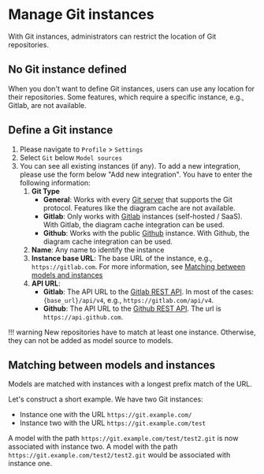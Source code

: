 <!--
 ~ SPDX-FileCopyrightText: Copyright DB Netz AG and the capella-collab-manager contributors
 ~ SPDX-License-Identifier: Apache-2.0
 -->

# Manage Git instances

With Git instances, administrators can restrict the location of Git
repositories.

## No Git instance defined

When you don't want to define Git instances, users can use any location for
their repositories. Some features, which require a specific instance, e.g.,
Gitlab, are not available.

## Define a Git instance

1. Please navigate to `Profile` > `Settings`
1. Select `Git` below `Model sources`
1. You can see all existing instances (if any). To add a new integration,
   please use the form below "Add new integration". You have to enter the
   following information:
   <!-- prettier-ignore -->
    1. **Git Type**
        - **General**: Works with every [Git server](https://git-scm.com/book/en/v2/Git-on-the-Server-Setting-Up-the-Server) that supports the Git protocol. Features like the diagram cache are not available.
        - **Gitlab**: Only works with [Gitlab](https://about.gitlab.com/) instances (self-hosted / SaaS). With Gitlab, the diagram cache integration can be used.
        - **Github**: Works with the public [Github](https://github.com/) instance. With Github, the diagram cache integration can be used.
    1. **Name**: Any name to identify the instance
    1. **Instance base URL**: The base URL of the instance, e.g., `https://gitlab.com`. For more information, see [Matching between models and instances](#matching-between-models-and-instances)
    1. **API URL**:
        - **Gitlab**: The API URL to the [Gitlab REST API](https://docs.gitlab.com/ee/api/rest/). In most of the cases: `{base_url}/api/v4`, e.g., `https://gitlab.com/api/v4`.
        - **Github**: The API URL to the [Github REST API](https://docs.github.com/en/rest?apiVersion=2022-11-28). The url is `https://api.github.com`.

<!-- prettier-ignore -->
!!! warning
    New repositories have to match at least one instance. Otherwise,
    they can not be added as model source to models.

## Matching between models and instances

Models are matched with instances with a longest prefix match of the URL.

Let's construct a short example. We have two Git instances:

- Instance one with the URL `https://git.example.com/`
- Instance two with the URL `https://git.example.com/test`

A model with the path `https://git.example.com/test/test2.git` is now
associated with instance two. A model with the path
`https://git.example.com/test2/test2.git` would be associated with instance
one.
